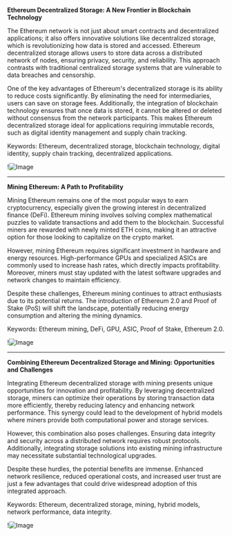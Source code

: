 **Ethereum Decentralized Storage: A New Frontier in Blockchain Technology**

The Ethereum network is not just about smart contracts and decentralized applications; it also offers innovative solutions like decentralized storage, which is revolutionizing how data is stored and accessed. Ethereum decentralized storage allows users to store data across a distributed network of nodes, ensuring privacy, security, and reliability. This approach contrasts with traditional centralized storage systems that are vulnerable to data breaches and censorship.

One of the key advantages of Ethereum's decentralized storage is its ability to reduce costs significantly. By eliminating the need for intermediaries, users can save on storage fees. Additionally, the integration of blockchain technology ensures that once data is stored, it cannot be altered or deleted without consensus from the network participants. This makes Ethereum decentralized storage ideal for applications requiring immutable records, such as digital identity management and supply chain tracking.

Keywords: Ethereum, decentralized storage, blockchain technology, digital identity, supply chain tracking, decentralized applications.

!![Image](https://github.com/user-attachments/assets/3be06921-4469-491d-bd37-5f14c53422b7)

---

**Mining Ethereum: A Path to Profitability**

Mining Ethereum remains one of the most popular ways to earn cryptocurrency, especially given the growing interest in decentralized finance (DeFi). Ethereum mining involves solving complex mathematical puzzles to validate transactions and add them to the blockchain. Successful miners are rewarded with newly minted ETH coins, making it an attractive option for those looking to capitalize on the crypto market.

However, mining Ethereum requires significant investment in hardware and energy resources. High-performance GPUs and specialized ASICs are commonly used to increase hash rates, which directly impacts profitability. Moreover, miners must stay updated with the latest software upgrades and network changes to maintain efficiency.

Despite these challenges, Ethereum mining continues to attract enthusiasts due to its potential returns. The introduction of Ethereum 2.0 and Proof of Stake (PoS) will shift the landscape, potentially reducing energy consumption and altering the mining dynamics.

Keywords: Ethereum mining, DeFi, GPU, ASIC, Proof of Stake, Ethereum 2.0.

!![Image](https://github.com/user-attachments/assets/3be06921-4469-491d-bd37-5f14c53422b7)

--- 

**Combining Ethereum Decentralized Storage and Mining: Opportunities and Challenges**

Integrating Ethereum decentralized storage with mining presents unique opportunities for innovation and profitability. By leveraging decentralized storage, miners can optimize their operations by storing transaction data more efficiently, thereby reducing latency and enhancing network performance. This synergy could lead to the development of hybrid models where miners provide both computational power and storage services.

However, this combination also poses challenges. Ensuring data integrity and security across a distributed network requires robust protocols. Additionally, integrating storage solutions into existing mining infrastructure may necessitate substantial technological upgrades.

Despite these hurdles, the potential benefits are immense. Enhanced network resilience, reduced operational costs, and increased user trust are just a few advantages that could drive widespread adoption of this integrated approach.

Keywords: Ethereum, decentralized storage, mining, hybrid models, network performance, data integrity.

!![Image](https://github.com/user-attachments/assets/3be06921-4469-491d-bd37-5f14c53422b7)